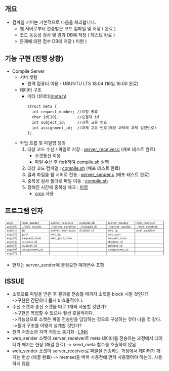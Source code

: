 ## 개요
- 컴파일 서버는 기본적으로 다음을 처리합니다.
  - 웹 서버로부터 전송받은 코드 컴파일 및 저장 ( 완료 )
  - 코드 동등성 검사 및 결과 DB에 저장 ( 테스트 완료 )
  - 문제에 대한 점수 DB에 저장 ( 미완 )

## 기능 구현 (진행 상황)
- Compile Server
  - 서버 셋팅
    - 원격 컴퓨터 이용 - UBUNTU LTS 18.04 (16일 16:00 완료)
  - 데이터 구조
    - 메타 데이터([meta.h](https://github.com/BJ-Lim/hlsw-hackathon/blob/master/Server/src/meta.h))
      ```
      struct meta {
        int request_number; //요청 종류
        char id[10];        //요청자 id
        int subject_id;     //과목 고유 번호
        int assignment_id;  //과제 고유 번호(해당 과목의 과제 일련번호)
      };
      ```
  - 작업 흐름 및 파일명 정의
    1. 대상 코드 수신 / 파일로 저장 : [server_receiver.c](https://github.com/BJ-Lim/hlsw-hackathon/blob/master/Server/src/server_receiver.c) (배포 테스트 완료)
        - 소켓통신 이용
        - 파일 수신 후 fork하여 compile.sh 실행
    2. 대상 코드 컴파일 : [compile.sh](https://github.com/BJ-Lim/hlsw-hackathon/blob/master/Server/src/compile.sh) (배포 테스트 완료)
    3. 결과 파일을 웹 서버로 전송 : [server_sender.c](https://github.com/BJ-Lim/hlsw-hackathon/blob/master/Server/src/server_sender.c) (배포 테스트 완료)
    4. 중복성 검사 폴더로 파일 이동 : [compile.sh]()
    5. 정해진 시간에 중복성 체크 : [미정]()
        - [cron](https://zetawiki.com/wiki/%EB%A6%AC%EB%88%85%EC%8A%A4_%EB%B0%98%EB%B3%B5_%EC%98%88%EC%95%BD%EC%9E%91%EC%97%85_cron,_crond,_crontab) 사용
        
## 프로그램 인자
![screen_shot](https://github.com/BJ-Lim/hlsw-hackathon/blob/master/capture/%ED%94%84%EB%A1%9C%EA%B7%B8%EB%9E%A8%20%EC%9D%B8%EC%9E%90.JPG)
- 현재는 server_sender에 불필요한 매개변수 포함
  
## ISSUE
- 소켓으로 파일을 받은 후 결과를 전송할 때까지 소켓을 block 시킬 것인가?</br>
  ->구현은 간단하나 몹시 비효율적이다.
- 수신 소켓과 송신 소켓을 따로 1개씩 사용할 것인가?</br>
  ->구현은 복잡할 수 있으나 훨씬 효율적이다.</br>
  ->기능상으로 소켓은 파일 전송만을 담당하는 것으로 구성하는 것이 나을 것 같다.</br>
  ->폴더 구조를 어떻게 설계할 것인가?
- 원격 저장소와 지역 저장소 동기화 : [LINK](https://mylko72.gitbooks.io/git/content/remote/remote_sync.html)
- web_sender 소켓이 server_receiver로 meta 데이터를 전송하는 과정에서 데이터가 깨지는 현상 (해결 완료)
  -> send_meta 함수를 호출하지 않음
- web_sender 소켓이 server_receiver로 파일을 전송하는 과정에서 데이터가 깨지는 현상 (해결 완료)
  -> memset을 버퍼 사용전에 먼저 사용했어야 하는데, 사용하지 않음
  
